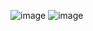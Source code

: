 ![image](https://user-images.githubusercontent.com/113178949/235631243-1c3281f7-2216-4882-ade0-1e74d35367b0.png)
![image](https://user-images.githubusercontent.com/113178949/235632104-c14f07a3-4a9a-41ac-8eb1-34c4b41eb5d5.png)

